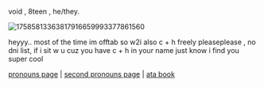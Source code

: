 
void , 8teen , he/they.

![17585813363817916659993377861560](https://github.com/user-attachments/assets/12ca735f-0244-430a-a200-edb5b511ed1f)

heyyy.. most of the time im offtab so w2i also c + h freely pleaseplease , no dni list, if i sit w u cuz you have c + h in your name just know i find you super cool 

[pronouns page](https://en.pronouns.page/@void0991) | [second pronouns page](https://pronouns.cc/@televisioncomedy) | [ata book](https://voidlovescandy.atabook.org/)

